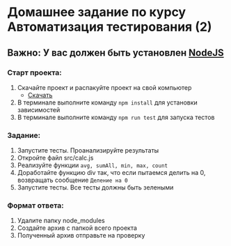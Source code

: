 # Домашнее задание по курсу Автоматизация тестирования (2)

## Важно: У вас должен быть установлен [NodeJS](https://nodejs.org/ru/)

### Старт проекта:
1. Скачайте проект и распакуйте проект на свой компьютер
   - [Скачать](https://github.com/EreminD/skypro-qaauto-hw1/archive/refs/heads/hw2.zip)
2. В терминале выполните команду `npm install` для установки зависимостей
3. В терминале выполните команду `npm run test` для запуска тестов

### Задание: 
1. Запустите тесты. Проанализируйте результаты
2. Откройте файл src/calc.js
3. Реализуйте функции `avg, sumAll, min, max, count`
4. Доработайте функцию div так, что если пытаемся делить на 0, возвращать сообщение `Деление на 0` 
5. Запустите тесты. Все тесты должны быть зелеными

### Формат ответа:
1. Удалите папку node_modules
2. Создайте архив с папкой всего проекта
3. Полученный архив отправьте на проверку
